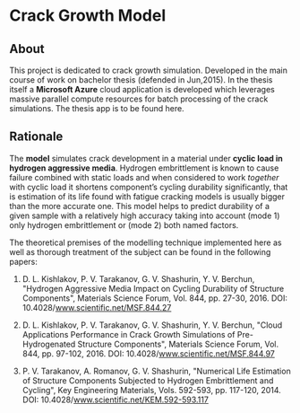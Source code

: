 # Crack Growth Model

## About
This project is dedicated to crack growth simulation. Developed in the main course of work on bachelor thesis (defended in Jun,2015). In the thesis itself a **Microsoft Azure** cloud application is developed which leverages massive parallel compute resources for batch processing of the crack simulations. The thesis app is to be found here. 
## Rationale
The **model** simulates crack development in a material under **cyclic load in hydrogen aggressive media**. Hydrogen embrittlement is known to cause failure combined with static loads and when considered to work *together* with cyclic load it shortens component’s cycling durability significantly, that is estimation of its life found with fatigue cracking models is usually bigger than the more accurate one. This model helps to predict durability of a given sample with a relatively high accuracy taking into account (mode 1) only hydrogen embrittlement or (mode 2) both named factors.

The theoretical premises of the modelling technique implemented here as well as thorough treatment of the subject can be found in the following papers:

1. 	D. L. Kishlakov, P. V. Tarakanov, G. V. Shashurin, Y. V. Berchun, "Hydrogen Aggressive Media Impact on Cycling Durability of Structure Components", Materials Science Forum, Vol. 844, pp. 27-30, 2016. DOI: 10.4028/www.scientific.net/MSF.844.27

2. 	D. L. Kishlakov, P. V. Tarakanov, G. V. Shashurin, Y. V. Berchun, "Cloud Applications Performance in Crack Growth Simulations of Pre-Hydrogenated Structure Components", Materials Science Forum, Vol. 844, pp. 97-102, 2016. DOI: 10.4028/www.scientific.net/MSF.844.97

3. 	P. V. Tarakanov, A. Romanov, G. V. Shashurin, "Numerical Life Estimation of Structure Components Subjected to Hydrogen Embrittlement and Cycling", Key Engineering Materials, Vols. 592-593, pp. 117-120, 2014. DOI: 10.4028/www.scientific.net/KEM.592-593.117
